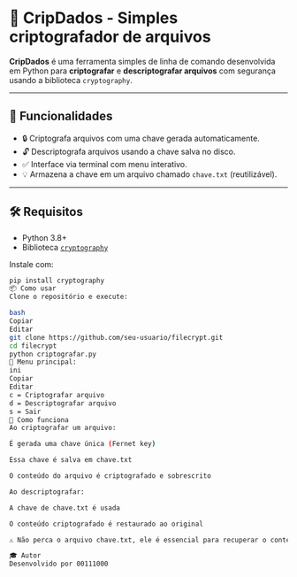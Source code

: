 # 🔐 CripDados - Simples criptografador de arquivos

**CripDados** é uma ferramenta simples de linha de comando desenvolvida em Python para **criptografar** e **descriptografar arquivos** com segurança usando a biblioteca `cryptography`.

---

## 🚀 Funcionalidades

- 🔒 Criptografa arquivos com uma chave gerada automaticamente.
- 🔓 Descriptografa arquivos usando a chave salva no disco.
- ✅ Interface via terminal com menu interativo.
- 💡 Armazena a chave em um arquivo chamado `chave.txt` (reutilizável).

---

## 🛠️ Requisitos

- Python 3.8+
- Biblioteca [`cryptography`](https://pypi.org/project/cryptography/)

Instale com:

```bash
pip install cryptography
📦 Como usar
Clone o repositório e execute:

bash
Copiar
Editar
git clone https://github.com/seu-usuario/filecrypt.git
cd filecrypt
python criptografar.py
🔧 Menu principal:
ini
Copiar
Editar
c = Criptografar arquivo
d = Descriptografar arquivo
s = Sair
🧠 Como funciona
Ao criptografar um arquivo:

É gerada uma chave única (Fernet key)

Essa chave é salva em chave.txt

O conteúdo do arquivo é criptografado e sobrescrito

Ao descriptografar:

A chave de chave.txt é usada

O conteúdo criptografado é restaurado ao original

⚠️ Não perca o arquivo chave.txt, ele é essencial para recuperar o conteúdo!

🎓 Autor
Desenvolvido por 00111000
